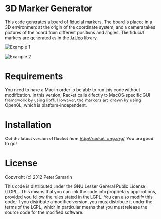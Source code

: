 3D Marker Generator
=========

This code generates a board of fiducial markers.
The board is placed in a 3D environment at the origin of the coordinate system, and a camera takes pictures of the board from different positions and angles.
The fiducial markers are generated as in the [ArUco](http://www.uco.es/investiga/grupos/ava/node/26 "ArUco library") library.

![Example 1](https://raw.github.com/oetr/3D-Marker-Generator/master/images/Example1.png)

![Example 2](https://raw.github.com/oetr/3D-Marker-Generator/master/images/Example2.png)

# Requirements
You need to have a Mac in order to be able to run this code without modification.
In this version, Racket calls difectly to MacOS-specific GUI framework by using libffi.
However, the markers are drawn by using OpenGL, which is platform-independent.

# Installation
Get the latest version of Racket from http://racket-lang.org/.
You are good to go!

# License
Copyright (c) 2012 Peter Samarin

This code is distributed under the GNU Lesser General Public License (LGPL).
This means that you can link the code into proprietary applications, provided you follow the rules stated in the LGPL.
You can also modify this code; if you distribute a modified version, you must distribute it under the terms of the LGPL, which in particular means that you must release the source code for the modified software.